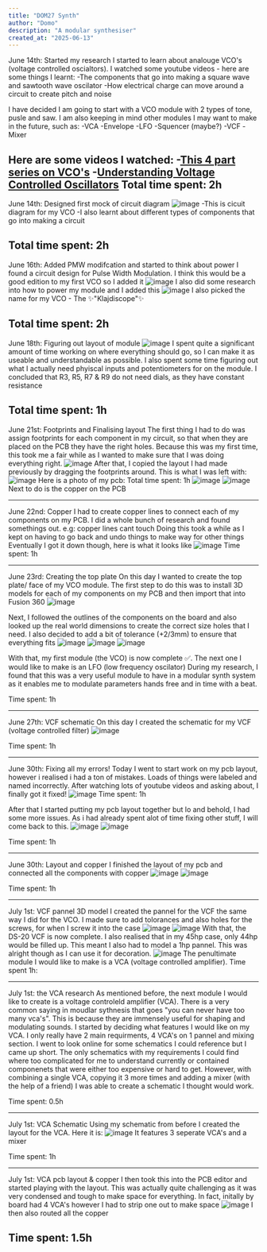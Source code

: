 ```yaml
---
title: "DOM27 Synth"
author: "Domo"
description: "A modular synthesiser"
created_at: "2025-06-13"
---
```

June 14th: Started my research
I started to learn about analouge VCO's (voltage controlled oscialtors). I watched some youtube videos - here are some things I learnt:
-The components that go into making a square wave and sawtooth wave oscilator
-How electrical charge can move around a circuit to create pitch and noise

I have decided I am going to start with a VCO module with 2 types of tone, pusle and saw.
I am also keeping in mind other modules I may want to make in the future, such as:
-VCA
-Envelope
-LFO
-Squencer (maybe?)
-VCF
-Mixer

Here are some videos I watched:
-[This 4 part series on VCO's](https://www.youtube.com/watch?v=QBatvo8bCa4)
-[Understanding Voltage Controlled Oscillators](https://www.youtube.com/watch?v=kuo6Q0LuHNM&t=285s)
Total time spent: 2h
---
June 14th: Designed first mock of circuit diagram
![image](https://github.com/user-attachments/assets/d49c6159-f723-4ca2-8aff-d6fe6d3145dd)
-This is cicuit diagram for my VCO
-I also learnt about different types of components that go into making a circuit

Total time spent: 2h
---
June 16th: Added PMW modifcation and started to think about power
I found a circuit design for Pulse Width Modulation. I think this would be a good edition to my first VCO so I added it
![image](https://github.com/user-attachments/assets/996bc7d3-2a11-4343-816b-0eca4343fc95)
I also did some research into how to power my module and I added this 
![image](https://github.com/user-attachments/assets/7a879222-d634-4c3f-b445-59367e5db896)
I also picked the name for my VCO - The ✨"Klajdiscope"✨

Total time spent: 2h
---
June 18th: Figuring out layout of module
![image](https://github.com/user-attachments/assets/b7e92c2a-2a81-420e-85cf-6ebfada003bd)
I spent quite a significant amount of time working on where everything should go, so I can make it as useable and understandable as possible.
I also spent some time figuring out what I actually need phyiscal inputs and potentiometers for on the module. I concluded that R3, R5, R7 & R9 do not need dials, as they have constant resistance

Total time spent: 1h
---
June 21st: Footprints and Finalising layout
The first thing I had to do was assign footprints for each component in my circuit, so that when they are placed on the PCB they have the right holes. Because this was my first time, this took me a fair while as I wanted to make sure that I was doing everything right.
![image](https://github.com/user-attachments/assets/c6a2bb05-f537-4245-abf3-2664cd728ba4)
After that, I copied the layout I had made previously by dragging the footprints around. This is what I was left with:
![image](https://github.com/user-attachments/assets/9b2bbf0a-86d1-4d3c-ab3f-f8329e38811d)
Here is a photo of my pcb:
Total time spent: 1h
![image](https://github.com/user-attachments/assets/63b05e84-cbb9-4271-9207-5624a767d7f0)
![image](https://github.com/user-attachments/assets/1ac51430-a149-4c26-8193-a3dd4d0f86be)
Next to do is the copper on the PCB

---
June 22nd: Copper
I had to create copper lines to connect each of my components on my PCB. I did a whole bunch of research and found somethings out. e.g: copper lines cant touch
Doing this took a while as I kept on having to go back and undo things to make way for other things
Eventually I got it down though, here is what it looks like 
![image](https://github.com/user-attachments/assets/a552a5fd-6619-418c-bb1d-d92ab20af7c9)
Time spent: 1h

---
June 23rd: Creating the top plate
On this day I wanted to create the top plate/ face of my VCO module.
The first step to do this was to install 3D models for each of my components on my PCB and then import that into Fusion 360
![image](https://github.com/user-attachments/assets/88c39691-42da-438e-877e-5e7cfd7bab7f)

Next, I followed the outlines of the components on the board and also looked up the real world dimensions to create the correct size holes that I need.
I also decided to add a bit of tolerance (+2/3mm) to ensure that everything fits
![image](https://github.com/user-attachments/assets/672f69b0-8b03-4eea-83c2-2a46463bfcd4)
![image](https://github.com/user-attachments/assets/7a0a4bb6-21e0-4910-9c47-87ccc5542395)
![image](https://github.com/user-attachments/assets/4a2e5ed4-ccb7-43aa-a6e6-ab2dfbeac99a)

With that, my first module (the VCO) is now complete ✅. The next one I would like to make is an LFO (low frequency oscilator)
During my research, I found that this was a very useful module to have in a modular synth system as it enables me to modulate parameters hands free and in time with a beat.

Time spent: 1h

---

June 27th: VCF schematic
On this day I created the schematic for my VCF (voltage controlled filter)
![image](https://github.com/user-attachments/assets/2e5aa582-fb8e-484b-9dfa-d36b62a667ef)

Time spent: 1h

---
June 30th: Fixing all my errors!
Today I went to start work on my pcb layout, however i realised i had a ton of mistakes. Loads of things were labeled and named incorrectly. After watching lots of youtube videos and asking about, I finally got it fixed!
![image](https://github.com/user-attachments/assets/43550cd5-5f48-4f76-8b9e-b4322212abec)
Time spent: 1h

After that I started putting my pcb layout together but lo and behold, I had some more issues. As i had already spent alot of time fixing other stuff, I will come back to this.
![image](https://github.com/user-attachments/assets/17317ec5-a379-4ef4-a58c-e8dcc8af6fc9)
![image](https://github.com/user-attachments/assets/0452a510-21be-4fac-a60c-64ab2616fef7)

Time spent: 1h

---

June 30th: Layout and copper
I finished the layout of my pcb and connected all the components with copper
![image](https://github.com/user-attachments/assets/e3ba3bc4-3049-4d9f-b145-38ff2fd38572)
![image](https://github.com/user-attachments/assets/d68d10f7-11b3-46a7-838b-a035b5743d28)

Time spent: 1h

---
July 1st: VCF pannel 3D model
I created the pannel for the VCF the same way I did for the VCO. I made sure to add tolorances and also holes for the screws, for when I screw it into the case
![image](https://github.com/user-attachments/assets/76fb4acc-8a32-44d2-a2e7-c9344e52c77d)
![image](https://github.com/user-attachments/assets/1d49c4d1-bdc0-46a0-9520-3d040d235b84)
With that, the DS-20 VCF is now complete. 
I also realised that in my 45hp case, only 44hp would be filled up. This meant I also had to model a 1hp pannel. This was alright though as I can use it for decoration.
![image](https://github.com/user-attachments/assets/b9497c11-6c12-426c-b99b-d2225f9fc122)
The penultimate module I would like to make is a VCA (voltage controlled amplifier).
Time spent 1h:


---
July 1st: the VCA research
As mentioned before, the next module I would like to create is a voltage controleld amplifier (VCA). There is a very common saying in moudlar sythnesis that goes "you can never have too many vca's". This is because they are immensely useful for shaping and modulating sounds.
I started by deciding what features I would like on my VCA. I only really have 2 main requirments, 4 VCA's on 1 pannel and mixing section.
I went to look online for some schematics I could reference but I came up short. The only schematics with my requirements I could find where too complicated for me to understand currently or contained componenets that were either too expensive or hard to get.
However, with combining a single VCA, copying it 3 more times and adding a mixer (with the help of a friend) I was able to create a schematic I thought would work.

Time spent: 0.5h

---
July 1st: VCA Schematic
Using my schematic from before I created the layout for the VCA. Here it is:
![image](https://github.com/user-attachments/assets/0a258c5d-1647-4a41-ac91-52700ea4345b)
It features 3 seperate VCA's and a mixer

Time spent: 1h

---
July 1st: VCA pcb layout & copper
I then took this into the PCB editor and started playing with the layout. This was actually quite challenging as it was very condensed and tough to make space for everything. In fact, initally by board had 4 VCA's however I had to strip one out to make space
![image](https://github.com/user-attachments/assets/17ea8d05-8419-4981-8fb8-d81389ce541b)
I then also routed all the copper

Time spent: 1.5h
---







